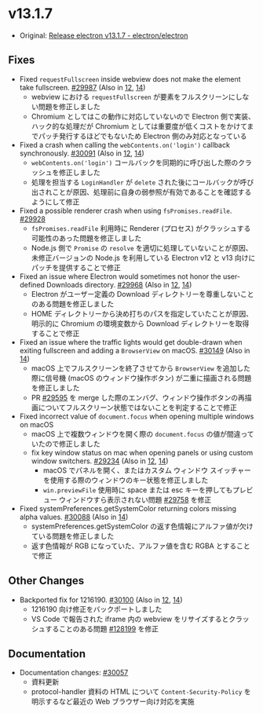 # v13.1.7

- Original: [Release electron v13.1.7 - electron/electron](https://github.com/electron/electron/releases/tag/v13.1.7)

## Fixes

- Fixed `requestFullscreen` inside webview does not make the element take fullscreen. [#29987](https://github.com/electron/electron/pull/29987) (Also in [12](https://github.com/electron/electron/pull/29988), [14](https://github.com/electron/electron/pull/29989))
  - webview における `requestFullscreen` が要素をフルスクリーンにしない問題を修正しました
  - Chromium としてはこの動作に対応していないので Electron 側で実装、ハック的な処理だが Chromium としては重要度が低くコストをかけてまでパッチ発行するほどでもないため Electron 側のみ対応となっている
- Fixed a crash when calling the `webContents.on('login')` callback synchronously. [#30091](https://github.com/electron/electron/pull/30091) (Also in [12](https://github.com/electron/electron/pull/30092), [14](https://github.com/electron/electron/pull/30090))
  - `webContents.on('login')` コールバックを同期的に呼び出した際のクラッシュを修正しました
  - 処理を担当する `LoginHandler` が `delete` された後にコールバックが呼び出されことが原因、処理前に自身の弱参照が有効であることを確認するようにして修正
- Fixed a possible renderer crash when using `fsPromises.readFile`. [#29928](https://github.com/electron/electron/pull/29928)
  - `fsPromises.readFile` 利用時に Renderer (プロセス) がクラッシュする可能性のあった問題を修正しました
  - Node.js 側で `Promise` の `resolve` を適切に処理していないことが原因、未修正バージョンの Node.js を利用している Electron v12 と v13 向けにパッチを提供することで修正
- Fixed an issue where Electron would sometimes not honor the user-defined Downloads directory. [#29968](https://github.com/electron/electron/pull/29968) (Also in [12](https://github.com/electron/electron/pull/29966), [14](https://github.com/electron/electron/pull/29967))
  - Electron がユーザー定義の Download ディレクトリーを尊重しないことのある問題を修正しました
  - HOME ディレクトリーから決め打ちのパスを指定していたことが原因、明示的に Chromium の環境変数から Download ディレクトリーを取得することで修正
- Fixed an issue where the traffic lights would get double-drawn when exiting fullscreen and adding a `BrowserView` on macOS. [#30149](https://github.com/electron/electron/pull/30149) (Also in [14](https://github.com/electron/electron/pull/30150))
  - macOS 上でフルスクリーンを終了させてから `BrowserView` を追加した際に信号機 (macOS のウィンドウ操作ボタン) が二重に描画される問題を修正しました
  - PR [#29595](https://github.com/electron/electron/pull/29595) を merge した際のエンバグ、ウィンドウ操作ボタンの再描画についてフルスクリーン状態ではないことを判定することで修正
- Fixed incorrect value of `document.focus` when opening multiple windows on macOS
  - macOS 上で複数ウィンドウを開く際の `document.focus` の値が間違っていたので修正しました
  - fix key window status on mac when opening panels or using custom window switchers. [#29234](https://github.com/electron/electron/pull/29234) (Also in [12](https://github.com/electron/electron/pull/30067), [14](https://github.com/electron/electron/pull/30066))
    - macOS でパネルを開く、またはカスタム ウィンドウ スイッチャーを使用する際のウィンドウのキー状態を修正しました
    - `win.previewFile` 使用時に space または esc キーを押してもプレビュー ウィンドウすら表示されない問題 [#29758](https://github.com/electron/electron/issues/29758) を修正
- Fixed systemPreferences.getSystemColor returning colors missing alpha values. [#30088](https://github.com/electron/electron/pull/30088) (Also in [14](https://github.com/electron/electron/pull/30087))
  - systemPreferences.getSystemColor の返す色情報にアルファ値が欠けている問題を修正しました
  - 返す色情報が RGB になっていた、アルファ値を含む RGBA とすることで修正

## Other Changes

- Backported fix for 1216190. [#30100](https://github.com/electron/electron/pull/30100) (Also in [12](https://github.com/electron/electron/pull/30099), [14](https://github.com/electron/electron/pull/30101))
  - 1216190 向け修正をバックポートしました
  - VS Code で報告された iframe 内の webview をリサイズするとクラッシュすることのある問題 [#128199](https://github.com/microsoft/vscode/issues/128199) を修正

## Documentation

- Documentation changes: [#30057](https://github.com/electron/electron/pull/30057)
  - 資料更新
  - protocol-handler 資料の HTML について `Content-Security-Policy` を明示するなど最近の Web ブラウザー向け対応を実施
